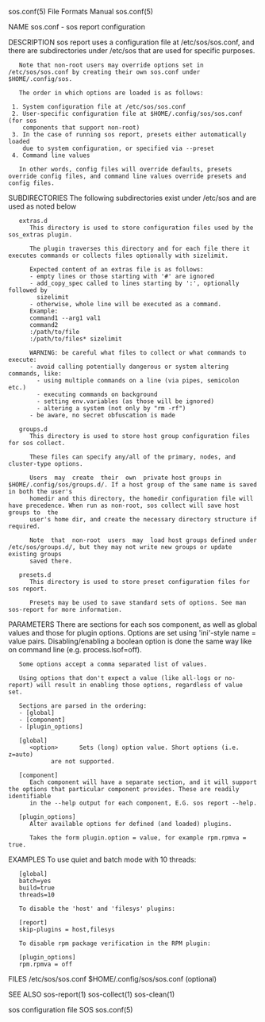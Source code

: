 sos.conf(5)							      File Formats Manual							   sos.conf(5)

NAME
       sos.conf - sos report configuration

DESCRIPTION
       sos report uses a configuration file at /etc/sos/sos.conf, and there are subdirectories under /etc/sos that are used for specific purposes.

       Note that non-root users may override options set in /etc/sos/sos.conf by creating their own sos.conf under $HOME/.config/sos.

       The order in which options are loaded is as follows:

	 1. System configuration file at /etc/sos/sos.conf
	 2. User-specific configuration file at $HOME/.config/sos/sos.conf (for sos
	    components that support non-root)
	 3. In the case of running sos report, presets either automatically loaded
	    due to system configuration, or specified via --preset
	 4. Command line values

       In other words, config files will override defaults, presets override config files, and command line values override presets and config files.

SUBDIRECTORIES
       The following subdirectories exist under /etc/sos and are used as noted below

       extras.d
	      This directory is used to store configuration files used by the sos_extras plugin.

	      The plugin traverses this directory and for each file there it executes commands or collects files optionally with sizelimit.

	      Expected content of an extras file is as follows:
		  - empty lines or those starting with '#' are ignored
		  - add_copy_spec called to lines starting by ':', optionally followed by
		    sizelimit
		  - otherwise, whole line will be executed as a command.
		  Example:
		  command1 --arg1 val1
		  command2
		  :/path/to/file
		  :/path/to/files* sizelimit

		  WARNING: be careful what files to collect or what commands to execute:
		  - avoid calling potentially dangerous or system altering commands, like:
		    - using multiple commands on a line (via pipes, semicolon etc.)
		    - executing commands on background
		    - setting env.variables (as those will be ignored)
		    - altering a system (not only by "rm -rf")
		  - be aware, no secret obfuscation is made

       groups.d
	      This directory is used to store host group configuration files for sos collect.

	      These files can specify any/all of the primary, nodes, and cluster-type options.

	      Users  may  create  their	 own  private host groups in $HOME/.config/sos/groups.d/. If a host group of the same name is saved in both the user's
	      homedir and this directory, the homedir configuration file will have precedence. When run as non-root, sos collect will save host groups to  the
	      user's home dir, and create the necessary directory structure if required.

	      Note  that  non-root  users  may	load host groups defined under /etc/sos/groups.d/, but they may not write new groups or update existing groups
	      saved there.

       presets.d
	      This directory is used to store preset configuration files for sos report.

	      Presets may be used to save standard sets of options. See man sos-report for more information.

PARAMETERS
       There are sections for each sos component, as well as global values and those for plugin options. Options are set using 'ini'-style name = value pairs.
       Disabling/enabling a boolean option is done the same way like on command line (e.g. process.lsof=off).

       Some options accept a comma separated list of values.

       Using options that don't expect a value (like all-logs or no-report) will result in enabling those options, regardless of value set.

       Sections are parsed in the ordering:
       - [global]
       - [component]
       - [plugin_options]

       [global]
	      <option>	    Sets (long) option value. Short options (i.e. z=auto)
			    are not supported.

       [component]
	      Each component will have a separate section, and it will support the options that particular component provides. These are readily  identifiable
	      in the --help output for each component, E.G. sos report --help.

       [plugin_options]
	      Alter available options for defined (and loaded) plugins.

	      Takes the form plugin.option = value, for example rpm.rpmva = true.

EXAMPLES
       To use quiet and batch mode with 10 threads:

       [global]
       batch=yes
       build=true
       threads=10

       To disable the 'host' and 'filesys' plugins:

       [report]
       skip-plugins = host,filesys

       To disable rpm package verification in the RPM plugin:

       [plugin_options]
       rpm.rpmva = off

FILES
       /etc/sos/sos.conf
       $HOME/.config/sos/sos.conf (optional)

SEE ALSO
       sos-report(1) sos-collect(1) sos-clean(1)

sos configuration file							      SOS								   sos.conf(5)
